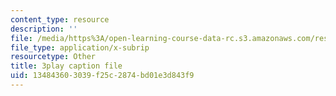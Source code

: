 ```yaml
---
content_type: resource
description: ''
file: /media/https%3A/open-learning-course-data-rc.s3.amazonaws.com/res-2-002-finite-element-procedures-for-solids-and-structures-spring-2010/134843603039f25c2874bd01e3d843f9_6pHHh67t6F8.srt
file_type: application/x-subrip
resourcetype: Other
title: 3play caption file
uid: 13484360-3039-f25c-2874-bd01e3d843f9
---
```

